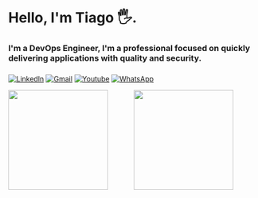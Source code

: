 <h1>
Hello, I'm Tiago 🖐️.
  
<h3>
I'm a DevOps Engineer, I'm a professional focused on quickly delivering applications with quality and security.
  
###
[![Linkedln](https://img.shields.io/badge/LinkedIn-0077B5?style=for-the-badge&logo=linkedin&logoColor=white)](https://www.linkedin.com/in/tiago-paulino-390a981aa)
[![Gmail](https://img.shields.io/badge/Gmail-D14836?style=for-the-badge&logo=gmail&logoColor=white)](mailto:tpaulino12000@gmail.com)
[![Youtube](https://img.shields.io/badge/YouTube-FF0000?style=for-the-badge&logo=youtube&logoColor=white)](https://www.youtube.com/channel/UCXVhPYzVMiDyhdfjV6V4oHQ)
[![WhatsApp](https://img.shields.io/badge/WhatsApp-25D366?style=for-the-badge&logo=whatsapp&logoColor=white)](https://wa.me/55081996085598)
<div style="display: flex; align-items: center;">
    <div style="flex: 1;">
        <img src="https://github-readme-stats.vercel.app/api?username=Paulino02&show_icons=true&theme=tokyonight" height="200px"/>
    </div>
    <div style="flex: 1;">
        <img src="https://github-readme-stats.vercel.app/api/top-langs/?username=Paulino02&layout=compact&theme=tokyonight" height="200px"/>
    </div>
</div>











